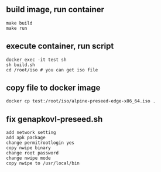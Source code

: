 ## build image, run container
```
make build
make run
```

## execute container, run script
```
docker exec -it test sh
sh build.sh
cd /root/iso # you can get iso file
```

## copy file to docker image
```
docker cp test:/root/iso/alpine-preseed-edge-x86_64.iso .
```

## fix genapkovl-preseed.sh
```
add network setting
add apk package
change permitrootlogin yes
copy nwipe binary
change root password
change nwipe mode
copy nwipe to /usr/local/bin
```